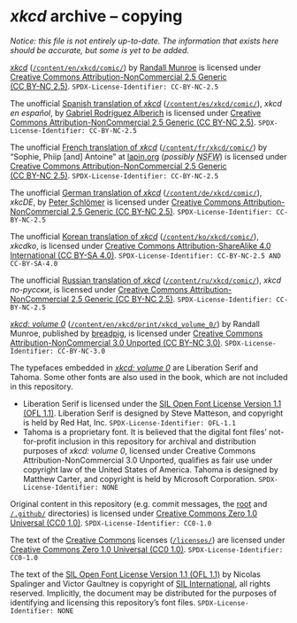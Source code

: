 <!-- SPDX-License-Identifier: CC0-1.0 OR 0BSD -->
# <i>xkcd</i> archive &ndash;&nbsp;copying

<i>Notice: this file is not entirely up-to-date. The information that exists here should be accurate, but some is yet to be added.</i>

[<i>xkcd</i>](https://xkcd.com/) ([`/content/en/xkcd/comic/`](./content/en/xkcd/comic/)) by [Randall Munroe](https://en.wikipedia.org/wiki/Randall_Munroe) is licensed under [Creative Commons Attribution-NonCommercial&nbsp;2.5 Generic (CC&nbsp;BY-&NoBreak;NC&nbsp;2.5)](./licenses/CC-BY-NC-2.5.md). `SPDX-License-Identifier: CC-BY-NC-2.5`

The unofficial [Spanish translation of <i>xkcd</i>](https://es.xkcd.com/) ([`/content/es/xkcd/comic/`](./content/es/xkcd/comic/)), <i>xkcd en español</i>, by [Gabriel Rodríguez Alberich](https://gabi.is/) is licensed under [Creative Commons Attribution-NonCommercial&nbsp;2.5 Generic (CC&nbsp;BY-&NoBreak;NC&nbsp;2.5)](./licenses/CC-BY-NC-2.5.md). `SPDX-License-Identifier: CC-BY-NC-2.5`

The unofficial [French translation of <i>xkcd</i>](https://web.archive.org/web/20230415184416/https://xkcd.lapin.org/) ([`/content/fr/xkcd/comic/`](./content/fr/xkcd/comic/)) by “Sophie, Phiip [and] Antoine” at [lapin.org](https://lapin.org/) (<i>possibly <abbr title="not safe for work">NSFW</abbr></i>) is licensed under [Creative Commons Attribution-NonCommercial&nbsp;2.5 Generic (CC&nbsp;BY-&NoBreak;NC&nbsp;2.5)](./licenses/CC-BY-NC-2.5.md). `SPDX-License-Identifier: CC-BY-NC-2.5`

The unofficial [German translation of <i>xkcd</i>](https://xkcde.dapete.net/) ([`/content/de/xkcd/comic/`](./content/de/xkcd/comic/)), <i>xkcDE</i>, by [Peter Schlömer](https://dapete.net/) is licensed under [Creative Commons Attribution-NonCommercial&nbsp;2.5 Generic (CC&nbsp;BY-&NoBreak;NC&nbsp;2.5)](./licenses/CC-BY-NC-2.5.md). `SPDX-License-Identifier: CC-BY-NC-2.5`

The unofficial [Korean translation of <i>xkcd</i>](https://web.archive.org/web/20221127111821/https://xkcdko.com/) ([`/content/ko/xkcd/comic/`](./content/ko/xkcd/comic/)), <i>xkcdko</i>, is licensed under [Creative Commons Attribution-ShareAlike&nbsp;4.0 International (CC&nbsp;BY-&NoBreak;SA&nbsp;4.0)](./licenses/CC-BY-SA-4.0.md). `SPDX-License-Identifier: CC-BY-NC-2.5 AND CC-BY-SA-4.0`

The unofficial [Russian translation of <i>xkcd</i>](https://xkcd.ru/) ([`/content/ru/xkcd/comic/`](./content/ru/xkcd/comic/)), <i>xkcd по-русски</i>, is licensed under [Creative Commons Attribution-NonCommercial&nbsp;2.5 Generic (CC&nbsp;BY-&NoBreak;NC&nbsp;2.5)](./licenses/CC-BY-NC-2.5.md). `SPDX-License-Identifier: CC-BY-NC-2.5`

[<i>xkcd: volume&nbsp;0</i>](https://openlibrary.org/works/OL17379456W/xkcd) ([`/content/en/xkcd/print/xkcd_volume_0/`](./content/en/xkcd/print/xkcd_volume_0/)) by Randall Munroe, published by [breadpig](https://breadpig.myshopify.com/), is licensed under [Creative Commons Attribution-NonCommercial&nbsp;3.0 Unported (CC&nbsp;BY-&NoBreak;NC&nbsp;3.0)](./licenses/CC-BY-NC-3.0.md). `SPDX-License-Identifier: CC-BY-NC-3.0`

The typefaces embedded in [<i>xkcd: volume&nbsp;0</i>](./content/en/print/xkcd_volume_0/) are Liberation Serif and Tahoma. Some other fonts are also used in the book, which are not included in this repository.

* Liberation Serif is licensed under the [SIL&nbsp;Open Font License Version&nbsp;1.1 (OFL&nbsp;1.1)](./licenses/OFL-1.1.md). Liberation Serif is designed by Steve Matteson, and copyright is held by Red Hat, Inc. `SPDX-License-Identifier: OFL-1.1`
* Tahoma is a proprietary font. It is believed that the digital font files’ not-for-profit inclusion in this repository for archival and distribution purposes of <i>xkcd: volume&nbsp;0</i>, licensed under Creative Commons Attribution-NonCommercial&nbsp;3.0 Unported, qualifies as fair use under copyright law of the United States of America. Tahoma is designed by Matthew Carter, and copyright is held by Microsoft Corporation. `SPDX-License-Identifier: NONE`

Original content in this repository (e.g. commit messages, the [root](./) and [`/.github/`](./.github/) directories) is licensed under [Creative Commons Zero&nbsp;1.0 Universal (CC0&nbsp;1.0)](./licenses/CC0-1.0.md). `SPDX-License-Identifier: CC0-1.0`

The text of the [Creative Commons](https://creativecommons.org/) licenses ([`/licenses/`](./licenses/)) are licensed under [Creative Commons Zero&nbsp;1.0 Universal (CC0&nbsp;1.0)](./licenses/CC0-1.0.md). `SPDX-License-Identifier: CC0-1.0`

The text of the [SIL&nbsp;Open Font License Version&nbsp;1.1 (OFL&nbsp;1.1)](./licenses/OFL-1.1.md) by Nicolas Spalinger and Victor Gaultney is copyright of [SIL&nbsp;International](https://www.sil.org/), all rights reserved. Implicitly, the document may be distributed for the purposes of identifying and licensing this repository’s font files. `SPDX-License-Identifier: NONE`
